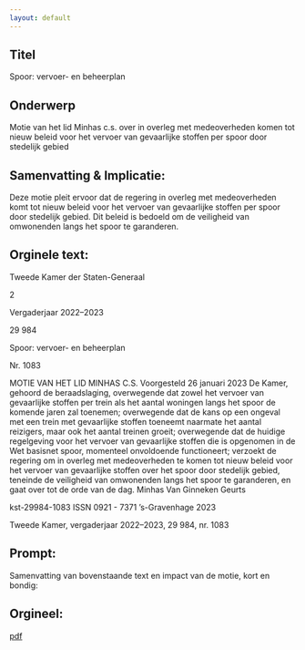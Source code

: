 ```yaml
---
layout: default
---
```

## Titel
Spoor: vervoer- en beheerplan
## Onderwerp
Motie van het lid Minhas c.s. over in overleg met medeoverheden komen tot nieuw beleid voor het vervoer van gevaarlijke stoffen per spoor door stedelijk gebied
## Samenvatting & Implicatie:

Deze motie pleit ervoor dat de regering in overleg met medeoverheden komt tot nieuw beleid voor het vervoer van gevaarlijke stoffen per spoor door stedelijk gebied. Dit beleid is bedoeld om de veiligheid van omwonenden langs het spoor te garanderen.
## Orginele text:


Tweede Kamer der Staten-Generaal

2

Vergaderjaar 2022–2023

29 984

Spoor: vervoer- en beheerplan

Nr. 1083

MOTIE VAN HET LID MINHAS C.S.
Voorgesteld 26 januari 2023
De Kamer,
gehoord de beraadslaging,
overwegende dat zowel het vervoer van gevaarlijke stoffen per trein als
het aantal woningen langs het spoor de komende jaren zal toenemen;
overwegende dat de kans op een ongeval met een trein met gevaarlijke
stoffen toeneemt naarmate het aantal reizigers, maar ook het aantal
treinen groeit;
overwegende dat de huidige regelgeving voor het vervoer van gevaarlijke
stoffen die is opgenomen in de Wet basisnet spoor, momenteel onvoldoende functioneert;
verzoekt de regering om in overleg met medeoverheden te komen tot
nieuw beleid voor het vervoer van gevaarlijke stoffen over het spoor door
stedelijk gebied, teneinde de veiligheid van omwonenden langs het spoor
te garanderen,
en gaat over tot de orde van de dag.
Minhas
Van Ginneken
Geurts

kst-29984-1083
ISSN 0921 - 7371
’s-Gravenhage 2023

Tweede Kamer, vergaderjaar 2022–2023, 29 984, nr. 1083


## Prompt:
Samenvatting van bovenstaande text en impact van de motie, kort en bondig:

## Orgineel:
[pdf](https://gegevensmagazijn.tweedekamer.nl/OData/v4/2.0/Document(0a484c9e-9c6b-4e2f-a4ec-c0c770bed68e)/resource)
